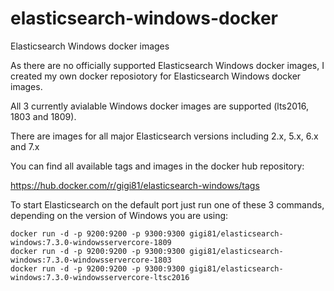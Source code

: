 # elasticsearch-windows-docker
Elasticsearch Windows docker images

As there are no officially supported Elasticsearch Windows docker images, I created my own docker reposiotory for Elasticsearch Windows docker images.

All 3 currently avialable Windows docker images are supported (lts2016, 1803 and 1809).

There are images for all major Elasticsearch versions including  2.x, 5.x, 6.x and 7.x

You can find all available tags and images in the docker hub repository:

https://hub.docker.com/r/gigi81/elasticsearch-windows/tags

To start Elasticsearch on the default port just run one of these 3 commands, depending on the version of Windows you are using:

```
docker run -d -p 9200:9200 -p 9300:9300 gigi81/elasticsearch-windows:7.3.0-windowsservercore-1809
docker run -d -p 9200:9200 -p 9300:9300 gigi81/elasticsearch-windows:7.3.0-windowsservercore-1803
docker run -d -p 9200:9200 -p 9300:9300 gigi81/elasticsearch-windows:7.3.0-windowsservercore-ltsc2016
```
